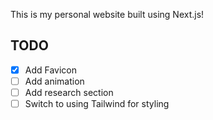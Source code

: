 This is my personal website built using Next.js!

## TODO
- [x] Add Favicon
- [ ] Add animation
- [ ] Add research section
- [ ] Switch to using Tailwind for styling
